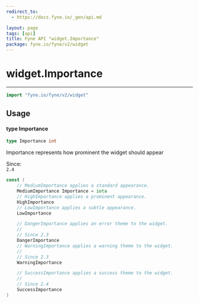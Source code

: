 ```yaml
---
redirect_to:
  - https://docs.fyne.io/_gen/api.md

layout: page
tags: [api]
title: Fyne API "widget.Importance"
package: fyne.io/fyne/v2/widget
---
```

# widget.Importance
---
```go
import "fyne.io/fyne/v2/widget"
```

## Usage

#### type Importance

```go
type Importance int
```

Importance represents how prominent the widget should appear


<div class="since">Since: <code>
2.4</code></div>

```go
const (
	// MediumImportance applies a standard appearance.
	MediumImportance Importance = iota
	// HighImportance applies a prominent appearance.
	HighImportance
	// LowImportance applies a subtle appearance.
	LowImportance

	// DangerImportance applies an error theme to the widget.
	//
	// Since 2.3
	DangerImportance
	// WarningImportance applies a warning theme to the widget.
	//
	// Since 2.3
	WarningImportance

	// SuccessImportance applies a success theme to the widget.
	//
	// Since 2.4
	SuccessImportance
)
```
